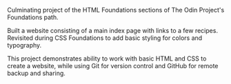 Culminating project of the HTML Foundations sections of The Odin Project's Foundations path.

Built a website consisting of a main index page with links to a few recipes. Revisited during CSS Foundations to add basic styling for colors and typography.

This project demonstrates ability to work with basic HTML and CSS to create a website, while using Git for version control and GitHub for remote backup and sharing.